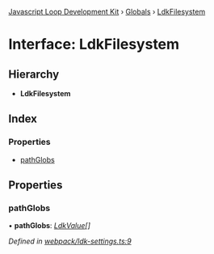 [Javascript Loop Development Kit](../README.md) › [Globals](../globals.md) › [LdkFilesystem](ldkfilesystem.md)

# Interface: LdkFilesystem

## Hierarchy

* **LdkFilesystem**

## Index

### Properties

* [pathGlobs](ldkfilesystem.md#pathglobs)

## Properties

###  pathGlobs

• **pathGlobs**: *[LdkValue](ldkvalue.md)[]*

*Defined in [webpack/ldk-settings.ts:9](https://github.com/open-olive/loop-development-kit/blob/ba5f0aac/ldk/javascript/src/webpack/ldk-settings.ts#L9)*
